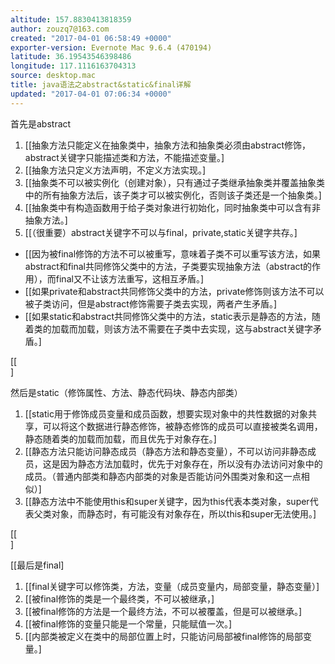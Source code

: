 ```yaml
---
altitude: 157.8830413818359
author: zouzq7@163.com
created: "2017-04-01 06:58:49 +0000"
exporter-version: Evernote Mac 9.6.4 (470194)
latitude: 36.19543546398486
longitude: 117.1116163704313
source: desktop.mac
title: java语法之abstract&static&final详解
updated: "2017-04-01 07:06:34 +0000"
---
```


<div>

首先是abstract

</div>

1.  [[抽象方法只能定义在抽象类中，抽象方法和抽象类必须由abstract修饰，abstract关键字只能描述类和方法，不能描述变量。] 
2.  [[抽象方法只定义方法声明，不定义方法实现。] 
3.  [[抽象类不可以被实例化（创建对象），只有通过子类继承抽象类并覆盖抽象类中的所有抽象方法后，该子类才可以被实例化，否则该子类还是一个抽象类。] 
4.  [[抽象类中有构造函数用于给子类对象进行初始化，同时抽象类中可以含有非抽象方法。] 
5.  [[（很重要）abstract关键字不可以与final，private,static关键字共存。] 

-   [[因为被final修饰的方法不可以被重写，意味着子类不可以重写该方法，如果abstract和final共同修饰父类中的方法，子类要实现抽象方法（abstract的作用），而final又不让该方法重写，这相互矛盾。] 
-   [[如果private和abstract共同修饰父类中的方法，private修饰则该方法不可以被子类访问，但是abstract修饰需要子类去实现，两者产生矛盾。] 
-   [[如果static和abstract共同修饰父类中的方法，static表示是静态的方法，随着类的加载而加载，则该方法不需要在子类中去实现，这与abstract关键字矛盾。] 

<div>

[[\
] 

</div>

<div>

然后是static（修饰属性、方法、静态代码块、静态内部类）

</div>

1.  [[static用于修饰成员变量和成员函数，想要实现对象中的共性数据的对象共享，可以将这个数据进行静态修饰，被静态修饰的成员可以直接被类名调用，静态随着类的加载而加载，而且优先于对象存在。] 
2.  [[静态方法只能访问静态成员（静态方法和静态变量），不可以访问非静态成员，这是因为静态方法加载时，优先于对象存在，所以没有办法访问对象中的成员。（普通内部类和静态内部类的对象是否能访问外围类对象和这一点相似）] 
3.  [[静态方法中不能使用this和super关键字，因为this代表本类对象，super代表父类对象，而静态时，有可能没有对象存在，所以this和super无法使用。] 

<div>

[[\
] 

</div>

<div>

[[最后是final] 

</div>

1.  [[final关键字可以修饰类，方法，变量（成员变量内，局部变量，静态变量）] 
2.  [[被final修饰的类是一个最终类，不可以被继承，] 
3.  [[被final修饰的方法是一个最终方法，不可以被覆盖，但是可以被继承。] 
4.  [[被final修饰的变量只能是一个常量，只能赋值一次。] 
5.  [[内部类被定义在类中的局部位置上时，只能访问局部被final修饰的局部变量。] 
